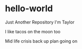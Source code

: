 # hello-world
Just Another Repository
I'm Taylor

I like tacos on the moon too

Mid life crisis back up plan going on

